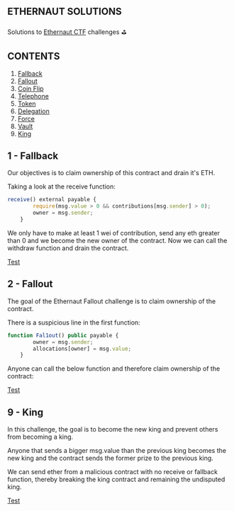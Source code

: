 ## ETHERNAUT SOLUTIONS

Solutions to [Ethernaut CTF](https://ethernaut.openzeppelin.com/) challenges ⛳️

## CONTENTS

1. [Fallback](#1---fallback)
2. [Fallout](#2---fallout)
3. [Coin Flip](#3---coinflip)
4. [Telephone](#4---telephone)
5. [Token](#5---token)
6. [Delegation](#6---delegation)
7. [Force](#7---force)
8. [Vault](#8---vault)
9. [King](#9---king)

## 1 - Fallback

Our objectives is to claim ownership of this contract and drain it's ETH.

Taking a look at the receive function:

```javascript
receive() external payable {
        require(msg.value > 0 && contributions[msg.sender] > 0);
        owner = msg.sender;
    }
```
 We only have to make at least 1 wei of contribution, send any eth greater than 0 and we become the new owner of the contract. Now we can call the withdraw function and drain the contract.

 [Test](https://github.com/Derastephh/ethernaut-solutions/blob/main/test/FallbackTest.t.sol)

## 2 - Fallout

The goal of the Ethernaut Fallout challenge is to claim ownership of the contract.

There is a suspicious line in the first function:

```javascript
function Fal1out() public payable {
        owner = msg.sender;
        allocations[owner] = msg.value;
    }
```
Anyone can call the below function and therefore claim ownership of the contract:

[Test](https://github.com/Derastephh/ethernaut-solutions/blob/main/test/FallOutTest.t.sol)

## 9 - King

In this challenge, the goal is to become the new king and prevent others from becoming a king.

Anyone that sends a bigger msg.value than the previous king becomes the new king and the contract sends the former prize to the previous king.

We can send ether from a malicious contract with no receive or fallback function, thereby breaking the king contract and remaining the undisputed king.

[Test](https://github.com/Derastephh/ethernaut-solutions/blob/main/test/KingTest.sol)